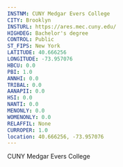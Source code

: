 ```yaml
---
INSTNM: CUNY Medgar Evers College
CITY: Brooklyn
INSTURL: https://ares.mec.cuny.edu/
HIGHDEG: Bachelor's degree
CONTROL: Public
ST_FIPS: New York
LATITUDE: 40.666256
LONGITUDE: -73.957076
HBCU: 0.0
PBI: 1.0
ANNHI: 0.0
TRIBAL: 0.0
AANAPII: 0.0
HSI: 0.0
NANTI: 0.0
MENONLY: 0.0
WOMENONLY: 0.0
RELAFFIL: None
CURROPER: 1.0
location: 40.666256, -73.957076
---
```

CUNY Medgar Evers College